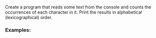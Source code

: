 Create a program that reads some text from the console and counts the occurrences of each character in it. Print the results in alphabetical (lexicographical) order. 

### Examples:


